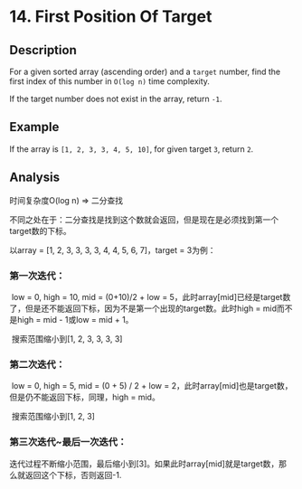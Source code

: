 # 14. First Position Of Target

## Description

For a given sorted array (ascending order) and a `target` number, find the first index of this number in `O(log n)` time complexity.

If the target number does not exist in the array, return `-1`.

## Example

If the array is `[1, 2, 3, 3, 4, 5, 10]`, for given target `3`, return `2`.

## Analysis

时间复杂度O(log n) => 二分查找

不同之处在于：二分查找是找到这个数就会返回，但是现在是必须找到第一个target数的下标。

以array = [1, 2, 3, 3, 3, 3, 4, 4, 5, 6, 7]，target = 3为例：

### 第一次迭代：

​	low = 0, high = 10, mid = (0+10)/2 + low = 5，此时array[mid]已经是target数了，但是还不能返回下标，因为不是第一个出现的target数。此时high = mid而不是high = mid - 1或low = mid + 1。

​	搜索范围缩小到[1, 2, 3, 3, 3, 3]

### 第二次迭代：

​	low = 0, high = 5, mid = (0 + 5) / 2 + low = 2，此时array[mid]也是target数，但是仍不能返回下标，同理，high = mid。

​	搜索范围缩小到[1, 2, 3]

### 第三次迭代~最后一次迭代：

​	迭代过程不断缩小范围，最后缩小到[3]。如果此时array[mid]就是target数，那么就返回这个下标，否则返回-1.